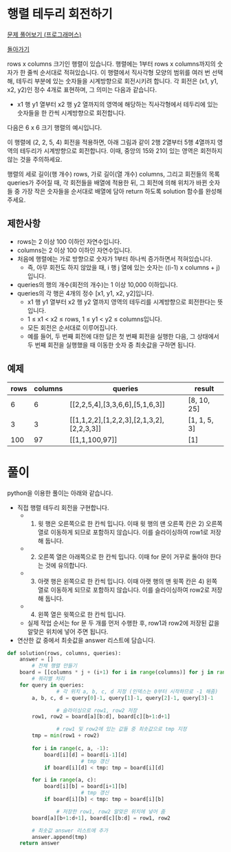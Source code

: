 # 행렬 테두리 회전하기

[문제 풀어보기 (프로그래머스)](https://programmers.co.kr/learn/courses/30/lessons/77485)

[돌아가기](/../alg/)

rows x columns 크기인 행렬이 있습니다. 행렬에는 1부터 rows x columns까지의 숫자가 한 줄씩 순서대로 적혀있습니다. 이 행렬에서 직사각형 모양의 범위를 여러 번 선택해, 테두리 부분에 있는 숫자들을 시계방향으로 회전시키려 합니다. 각 회전은 (x1, y1, x2, y2)인 정수 4개로 표현하며, 그 의미는 다음과 같습니다.

- x1 행 y1 열부터 x2 행 y2 열까지의 영역에 해당하는 직사각형에서 테두리에 있는 숫자들을 한 칸씩 시계방향으로 회전합니다.

다음은 6 x 6 크기 행렬의 예시입니다.

이 행렬에 (2, 2, 5, 4) 회전을 적용하면, 아래 그림과 같이 2행 2열부터 5행 4열까지 영역의 테두리가 시계방향으로 회전합니다. 이때, 중앙의 15와 21이 있는 영역은 회전하지 않는 것을 주의하세요.

행렬의 세로 길이(행 개수) rows, 가로 길이(열 개수) columns, 그리고 회전들의 목록 queries가 주어질 때, 각 회전들을 배열에 적용한 뒤, 그 회전에 의해 위치가 바뀐 숫자들 중 가장 작은 숫자들을 순서대로 배열에 담아 return 하도록 solution 함수를 완성해주세요.

## 제한사항

- rows는 2 이상 100 이하인 자연수입니다.
- columns는 2 이상 100 이하인 자연수입니다.
- 처음에 행렬에는 가로 방향으로 숫자가 1부터 하나씩 증가하면서 적혀있습니다.
    - 즉, 아무 회전도 하지 않았을 때, i 행 j 열에 있는 숫자는 ((i-1) x columns + j)입니다.
- queries의 행의 개수(회전의 개수)는 1 이상 10,000 이하입니다.
- queries의 각 행은 4개의 정수 [x1, y1, x2, y2]입니다.
    - x1 행 y1 열부터 x2 행 y2 열까지 영역의 테두리를 시계방향으로 회전한다는 뜻입니다.
    - 1 ≤ x1 < x2 ≤ rows, 1 ≤ y1 < y2 ≤ columns입니다.
    - 모든 회전은 순서대로 이루어집니다.
    - 예를 들어, 두 번째 회전에 대한 답은 첫 번째 회전을 실행한 다음, 그 상태에서 두 번째 회전을 실행했을 때 이동한 숫자 중 최솟값을 구하면 됩니다.

## 예제

| rows | columns | queries | result | 
| - | - | - | - |
| 6 | 6 | [[2,2,5,4],[3,3,6,6],[5,1,6,3]] | [8, 10, 25] |
| 3 | 3 | [[1,1,2,2],[1,2,2,3],[2,1,3,2],[2,2,3,3]] | [1, 1, 5, 3] |
| 100 | 97 | [[1,1,100,97]] | [1] |

# 풀이

python을 이용한 풀이는 아래와 같습니다.

- 직접 행렬 테두리 회전을 구현합니다.
    - 1) 윗 행은 오른쪽으로 한 칸씩 밉니다. 이때 윗 행의 맨 오른쪽 칸은 2) 오른쪽 열로 이동하게 되므로 포함하지 않습니다. 이를 슬라이싱하여 row1로 저장해 둡니다.
    - 2) 오른쪽 열은 아래쪽으로 한 칸씩 밉니다. 이때 for 문이 거꾸로 돌아야 한다는 것에 유의합니다.
    - 3) 아랫 행은 왼쪽으로 한 칸씩 밉니다. 이때 아랫 행의 맨 윗쪽 칸은 4) 왼쪽 열로 이동하게 되므로 포함하지 않습니다. 이를 슬라이싱하여 row2로 저장해 둡니다.
    - 4) 왼쪽 열은 윗쪽으로 한 칸씩 밉니다.
    - 실제 작업 순서는 for 문 두 개를 먼저 수행한 후, row1과 row2에 저장된 값을 알맞은 위치에 넣어 주면 됩니다.
- 연산한 값 중에서 최솟값을 answer 리스트에 담습니다.

```python
def solution(rows, columns, queries):
    answer = []
		# 전체 행렬 만들기
    board = [[columns * j + (i+1) for i in range(columns)] for j in range(rows)]
		# 쿼리별 처리
    for query in queries:
				# 각 위치 a, b, c, d 지정 (인덱스는 0부터 시작하므로 -1 해줌)
        a, b, c, d = query[0]-1, query[1]-1, query[2]-1, query[3]-1

				# 슬라이싱으로 row1, row2 저장
        row1, row2 = board[a][b:d], board[c][b+1:d+1]

				# row1 및 row2에 있는 값들 중 최솟값으로 tmp 지정
        tmp = min(row1 + row2)
    
        for i in range(c, a, -1):
            board[i][d] = board[i-1][d]
						# tmp 갱신
            if board[i][d] < tmp: tmp = board[i][d]

        for i in range(a, c):
            board[i][b] = board[i+1][b]
						# tmp 갱신
            if board[i][b] < tmp: tmp = board[i][b]

				# 저장한 row1, row2 알맞은 위치에 넣어 줌
        board[a][b+1:d+1], board[c][b:d] = row1, row2

        # 최솟값 answer 리스트에 추가
        answer.append(tmp)
    return answer
```
